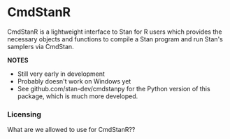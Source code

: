 # CmdStanR

<!-- badges: start -->
<!-- badges: end -->

CmdStanR is a lightweight interface to Stan for R users which
provides the necessary objects and functions to compile a Stan program
and run Stan's samplers via CmdStan. 

**NOTES**

* Still very early in development
* Probably doesn't work on Windows yet
* See github.com/stan-dev/cmdstanpy
for the Python version of this package, which is much more developed.


### Licensing

What are we allowed to use for CmdStanR??

